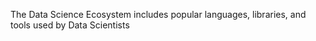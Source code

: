 The Data Science Ecosystem includes popular languages, libraries, and tools used by Data Scientists
